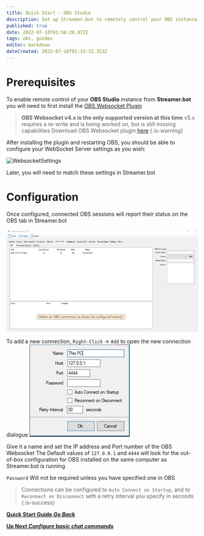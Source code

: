 ```yaml
---
title: Quick Start - OBS Studio
description: Set up Streamer.bot to remotely control your OBS instance
published: true
date: 2022-07-10T01:56:28.072Z
tags: obs, guides
editor: markdown
dateCreated: 2022-07-10T01:33:32.353Z
---
```


# Prerequisites
To enable remote control of your **OBS Studio** instance from **Streamer.bot** you will need to first install the [OBS Websocket Plugin](https://obsproject.com/forum/resources/obs-websocket-remote-control-obs-studio-from-websockets.466/)
> **OBS Websocket v4.x is the only supported version at this time**
> v5.x requires a re-write and is being worked on, but is still missing capabilities
> Download OBS Websocket plugin [here](https://obsproject.com/forum/resources/obs-websocket-remote-control-obs-studio-from-websockets.466/)
{.is-warning}

After installing the plugin and restarting OBS, you should be able to configure your WebSocket Server settings as you wish:

![WebsocketSettings](https://lh3.googleusercontent.com/-VCh9WVIx1ZI/YPtSPtSppaI/AAAAAAAAEA4/OK-jMEvnI3YAXDRBpLPhO8lG1V6jimZOwCLcBGAsYHQ/image.png)

Later, you will need to match these settings in Streamer.bot


# Configuration

Once configured, connected OBS sessions will report their status on the OBS tab in Streamer.bot

![obs_event_01_.png](/quick-start/obs_event_01_.png)

To add a new connection, `Right-Click` -> `Add` to open the new connection dialogue
![New Connection](/119574587-9adb7e80-bdad-11eb-82c1-ec9ed668a40d.png)

Give it a name and set the IP address and Port number of the OBS Websocket
The Default values of `127.0.0.1` and `4444` will look for the out-of-box configuration for OBS installed on the same computer as Streamer.bot is running

`Password` Will not be required unless you have specified one in OBS

> Connections can be configured to `Auto Connect on Startup`, and to `Reconnect on Disconnect` with a retry interval you specify in seconds
{.is-success}


<section class="btn-grid my-5">

[<i class="mdi mdi-chevron-left"></i> **Quick Start Guide *Go Back***](/en/Quick-Start)
  
[<i class="mdi mdi-chat"></i> **Up Next *Configure basic chat commands***](/en/Quick-Start/Commands)

</section>